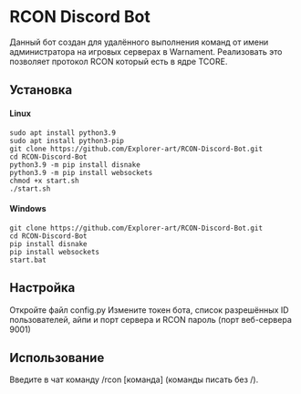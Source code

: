 # RCON Discord Bot

Данный бот создан для удалённого выполнения команд от имени администратора на игровых серверах в Warnament. Реализовать это позволяет протокол RCON который есть в ядре TCORE.

## Установка
#### Linux
```
sudo apt install python3.9
sudo apt install python3-pip
git clone https://github.com/Explorer-art/RCON-Discord-Bot.git
cd RCON-Discord-Bot
python3.9 -m pip install disnake
python3.9 -m pip install websockets
chmod +x start.sh
./start.sh
```

#### Windows
```
git clone https://github.com/Explorer-art/RCON-Discord-Bot.git
cd RCON-Discord-Bot
pip install disnake
pip install websockets
start.bat
```

## Настройка
Откройте файл config.py
Измените токен бота, список разрешённых ID пользователей, айпи и порт сервера и RCON пароль (порт веб-сервера 9001)
 
## Использование
Введите в чат команду /rcon [команда] (команды писать без /).

